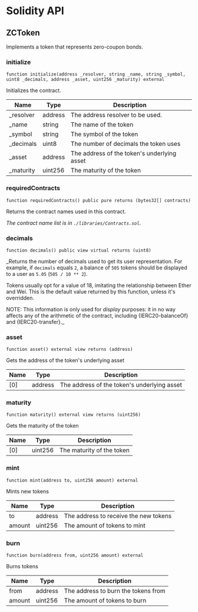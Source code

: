 # Solidity API

## ZCToken

Implements a token that represents zero-coupon bonds.

### initialize

```solidity
function initialize(address _resolver, string _name, string _symbol, uint8 _decimals, address _asset, uint256 _maturity) external
```

Initializes the contract.

| Name | Type | Description |
| ---- | ---- | ----------- |
| _resolver | address | The address resolver to be used. |
| _name | string | The name of the token |
| _symbol | string | The symbol of the token |
| _decimals | uint8 | The number of decimals the token uses |
| _asset | address | The address of the token's underlying asset |
| _maturity | uint256 | The maturity of the token |

### requiredContracts

```solidity
function requiredContracts() public pure returns (bytes32[] contracts)
```

Returns the contract names used in this contract.

_The contract name list is in `./libraries/Contracts.sol`._

### decimals

```solidity
function decimals() public view virtual returns (uint8)
```

_Returns the number of decimals used to get its user representation.
For example, if `decimals` equals `2`, a balance of `505` tokens should
be displayed to a user as `5.05` (`505 / 10 ** 2`).

Tokens usually opt for a value of 18, imitating the relationship between
Ether and Wei. This is the default value returned by this function, unless
it's overridden.

NOTE: This information is only used for _display_ purposes: it in
no way affects any of the arithmetic of the contract, including
{IERC20-balanceOf} and {IERC20-transfer}._

### asset

```solidity
function asset() external view returns (address)
```

Gets the address of the token's underlying asset

| Name | Type | Description |
| ---- | ---- | ----------- |
| [0] | address | The address of the token's underlying asset |

### maturity

```solidity
function maturity() external view returns (uint256)
```

Gets the maturity of the token

| Name | Type | Description |
| ---- | ---- | ----------- |
| [0] | uint256 | The maturity of the token |

### mint

```solidity
function mint(address to, uint256 amount) external
```

Mints new tokens

| Name | Type | Description |
| ---- | ---- | ----------- |
| to | address | The address to receive the new tokens |
| amount | uint256 | The amount of tokens to mint |

### burn

```solidity
function burn(address from, uint256 amount) external
```

Burns tokens

| Name | Type | Description |
| ---- | ---- | ----------- |
| from | address | The address to burn the tokens from |
| amount | uint256 | The amount of tokens to burn |

